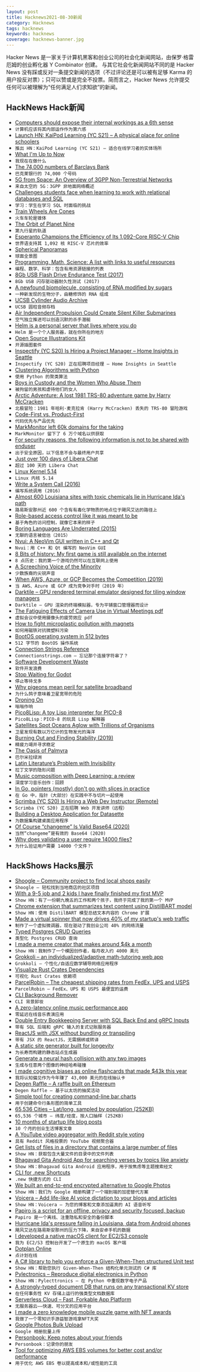 ```yaml
---
layout: post
title: Hacknews2021-08-30新闻
category: Hacknews
tags: hacknews
keywords: hacknews
coverage: hacknews-banner.jpg
---
```


Hacker News 是一家关于计算机黑客和创业公司的社会化新闻网站，由保罗·格雷厄姆的创业孵化器 Y Combinator 创建。
与其它社会化新闻网站不同的是 Hacker News 没有踩或反对一条提交新闻的选项（不过评论还是可以被有足够 Karma 的用户投反对票）；只可以赞或是完全不投票。简而言之，Hacker News 允许提交任何可以被理解为“任何满足人们求知欲”的新闻。

## HackNews Hack新闻


- [Computers should expose their internal workings as a 6th sense](https://interconnected.org/home/2021/08/27/data_sense)
- `计算机应该将其内部运作作为第六感`
- [Launch HN: KaiPod Learning (YC S21) – A physical place for online schoolers](item?id=28346873)
- `推出 HN：KaiPod Learning (YC S21) – 适合在线学习者的实体场所`
- [What I'm Up to Now](https://martinfowler.com/articles/202107-what-doing-now.html)
- `我现在在做什么`
- [The 74,000 numbers of Barclays Bank](https://shkspr.mobi/blog/2021/05/the-74000-numbers-of-barclays-bank/)
- `巴克莱银行的 74,000 个号码`
- [5G from Space: An Overview of 3GPP Non-Terrestrial Networks](https://arxiv.org/abs/2103.09156)
- `来自太空的 5G：3GPP 非地面网络概述`
- [Challenges students face when learning to work with relational databases and SQL](https://www.growkudos.com/publications/10.1145%25252F3446871.3469759/reader)
- `学习：学生在学习 SQL 时面临的挑战`
- [Train Wheels Are Cones](http://awesci.com/train-wheels-are-amazing/)
- `火车车轮是锥体`
- [The Orbit of Planet Nine](https://findplanetnine.blogspot.com/2021/08/the-orbit-of-planet-nine.html)
- `第九行星的轨道`
- [Esperanto Champions the Efficiency of Its 1,092-Core RISC-V Chip](https://www.hpcwire.com/2021/08/27/esperanto-silicon-in-hand-champions-the-efficiency-of-its-1092-core-risc-v-chip/)
- `世界语支持其 1,092 核 RISC-V 芯片的效率`
- [Spherical Panoramas](https://stuvel.eu/articles/spherical-panoramas/)
- `球面全景图`
- [Programming, Math, Science: A list with links to useful resources](https://github.com/bobeff/programming-math-science)
- `编程、数学、科学：包含有用资源链接的列表`
- [8Gb USB Flash Drive Endurance Test (2017)](https://goughlui.com/2017/05/30/experiment-8gb-usb-flash-drive-endurance-test/)
- `8Gb USB 闪存驱动器耐久性测试 (2017)`
- [A newfound biomolecule, consisting of RNA modified by sugars](https://news.stanford.edu/2021/05/17/stanford-study-reveals-new-biomolecule/)
- `一种新发现的生物分子，由糖修饰的 RNA 组成`
- [UCSB Cylinder Audio Archive](https://www.library.ucsb.edu/special-collections/performing-arts/cylinders)
- `UCSB 圆柱音频存档`
- [Air Independent Propulsion Could Create Silent Killer Submarines](https://nationalinterest.org/blog/reboot/air-independent-propulsion-could-create-silent-killer-submarines-192514)
- `空气独立推进可以创造沉默的杀手潜艇`
- [Helm is a personal server that lives where you do](https://thehelm.com/)
- `Helm 是一个个人服务器，就在你所在的地方`
- [Open Source Illustrations Kit](https://illlustrations.co)
- `开源插图套件`
- [Inspectify (YC S20) Is Hiring a Project Manager – Home Insights in Seattle](https://www.ycombinator.com/companies/inspectify/jobs/GhiNAqq-project-manager-home-insights)
- `Inspectify (YC S20) 正在招聘项目经理 – Home Insights in Seattle`
- [Clustering Algorithms with Python](https://machinelearningmastery.com/clustering-algorithms-with-python/)
- `使用 Python 的聚类算法`
- [Boys in Custody and the Women Who Abuse Them](https://www.propublica.org/article/boys-in-custody-and-the-women-who-abuse-them)
- `被拘留的男孩和虐待他们的女人`
- [Arctic Adventure: A lost 1981 TRS-80 adventure game by Harry McCracken](https://www.arctic81.com/)
- `北极冒险：1981 年哈利·麦克拉肯 (Harry McCracken) 丢失的 TRS-80 冒险游戏`
- [Code-First vs. Product-First](https://thezbook.com/code-first-vs-product-first/)
- `代码优先与产品优先`
- [MarkMonitor left 60k domains for the taking](https://ian.sh/markmonitor)
- `MarkMonitor 留下了 6 万个域名以供获取`
- [For security reasons, the following information is not to be shared with enduser](https://community.flexera.com/t5/FlexNet-Publisher-Knowledge-Base/Receiving-FLEXlm-Error-88-309-System-Clock-Has-Been-Set-Back/ta-p/5825)
- `出于安全原因，以下信息不会与最终用户共享`
- [Just over 100 days of Libera Chat](https://libera.chat/news/just-over-100-days-of-libera-chat)
- `超过 100 天的 Libera Chat`
- [Linux Kernel 5.14](https://lwn.net/Articles/867706/)
- `Linux 内核 5.14`
- [Write a System Call (2016)](https://brennan.io/2016/11/14/kernel-dev-ep3/)
- `编写系统调用 (2016)`
- [Almost 600 Louisiana sites with toxic chemicals lie in Hurricane Ida's path](https://www.nola.com/news/environment/article_85d4a426-0835-11ec-80b5-0b11ebddb24b.html)
- `路易斯安那州近 600 个含有有毒化学物质的地点位于飓风艾达的路径上`
- [Role-based access control like it was meant to be](https://tailscale.com/blog/rbac-like-it-was-meant-to-be/)
- `基于角色的访问控制，就像它本来的样子`
- [Boring Languages Are Underrated (2015)](https://danluu.com/boring-languages/)
- `无聊的语言被低估（2015）`
- [Nvui: A NeoVim GUI written in C++ and Qt](https://github.com/rohit-px2/nvui)
- `Nvui：用 C++ 和 Qt 编写的 NeoVim GUI`
- [8 Bits of history: My first game is still available on the internet](https://smackeyacky.blogspot.com/2021/08/8-bits-of-history-my-first-game-is.html)
- `8 点历史：我的第一个游戏仍然可以在互联网上使用`
- [A Screeching Voice of the Minority](https://meta.ath0.com/2021/08/apple-csam-scanning/)
- `少数族裔的尖锐声音`
- [When AWS, Azure, or GCP Becomes the Competition (2019)](https://www.gkogan.co/blog/big-cloud/)
- `当 AWS、Azure 或 GCP 成为竞争对手时（2019 年）`
- [Darktile – GPU rendered terminal emulator designed for tiling window managers](https://github.com/liamg/darktile)
- `Darktile – GPU 渲染的终端模拟器，专为平铺窗口管理器而设计`
- [The Fatiguing Effects of Camera Use in Virtual Meetings pdf](https://psycnet.apa.org/fulltext/2021-77825-003.pdf)
- `虚拟会议中使用摄像头的疲劳效应 pdf`
- [How to fight microplastic pollution with magnets](https://www.bbc.com/future/article/20210825-how-to-fight-microplastic-pollution-with-magnets)
- `如何用磁铁对抗微塑料污染`
- [BootOS operating system in 512 bytes](https://github.com/nanochess/bootOS)
- `512 字节的 BootOS 操作系统`
- [Connection Strings Reference](https://www.connectionstrings.com/)
- `Connectionstrings.com – 忘记那个连接字符串了？`
- [Software Development Waste](https://neverworkintheory.org/2021/08/29/software-development-waste.html)
- `软件开发浪费`
- [Stop Waiting for Godot](https://itch.io/jam/stop-waiting-for-godot)
- `停止等待戈多`
- [Why pigeons mean peril for satellite broadband](https://www.bbc.com/news/technology-58061230)
- `为什么鸽子意味着卫星宽带的危险`
- [Droning On](https://walkingredwoodcity.com/2021/08/27/droning-on/)
- `嗡嗡作响`
- [Pico8Lisp: A toy Lisp interpreter for PICO-8](https://www.lexaloffle.com/bbs/?tid=44438)
- `Pico8Lisp：PICO-8 的玩具 Lisp 解释器`
- [Satellites Spot Oceans Aglow with Trillions of Organisms](https://www.nytimes.com/2021/08/27/science/ocean-bioluminescent-satellite.html)
- `卫星发现有数以万亿计的生物发光的海洋`
- [Burning Out and Finding Stability (2019)](https://destroytoday.com/blog/burning-out-and-finding-stability)
- `精疲力竭并寻求稳定`
- [The Oasis of Palmyra](https://www.laphamsquarterly.org/home/oasis-palmyra)
- `巴尔米拉绿洲`
- [Latin Literature’s Problem with Invisibility](https://daily.jstor.org/latin-literatures-problem-with-invisibility/)
- `拉丁文学的隐形问题`
- [Music composition with Deep Learning: a review](https://arxiv.org/abs/2108.12290)
- `深度学习音乐创作：回顾`
- [In Go, pointers (mostly) don't go with slices in practice](https://utcc.utoronto.ca/~cks/space/blog/programming/GoSlicesVsPointers)
- `在 Go 中，指针（大部分）在实践中不与切片一起使用`
- [Scrimba (YC S20) Is Hiring a Web Dev Instructor (Remote)](https://www.ycombinator.com/companies/scrimba/jobs/hncPa2P-web-development-instructor)
- `Scrimba (YC S20) 正在招聘 Web 开发讲师（远程）`
- [Building a Desktop Application for Datasette](https://simonwillison.net/2021/Aug/30/datasette-app/)
- `为数据集构建桌面应用程序`
- [Of Course “changeme” Is Valid Base64 (2020)](https://susam.in/cafe/of-course-changeme-is-valid-base64.html)
- `当然“changeme”是有效的 Base64 (2020)`
- [Why does validating a user require 14000 files?](item?id=28353387)
- `为什么验证用户需要 14000 个文件？`


## HackShows Hacks展示

- [ Shoogle – Community project to find local shops easily](https://shoogle.net/)
- `Shoogle – 轻松找到当地商店的社区项目`
- [ With a 9-5 job and 2 kids I have finally finished my first MVP](item?id=28320346)
- `Show HN：有了一份朝九晚五的工作和两个孩子，我终于完成了我的第一个 MVP`
- [ Chrome extension that summarizes text content using DistilBART model](https://chrome.google.com/webstore/detail/tldr-chrome/khkpnmmnkenbelkljphmpbjgbmobgonn)
- `Show HN：使用 DistilBART 模型总结文本内容的 Chrome 扩展`
- [ Made a virtual spinner that now drives 40% of my startup's web traffic](http://fidgetpage.com)
- `制作了一个虚拟微调器，现在驱动了我创业公司 40% 的网络流量`
- [ Typed Postgres CRUD Queries](https://github.com/vramework/postgres-typed)
- `类型化 Postgres CRUD 查询`
- [ I made a meme creator that makes around $4k a month](https://metameme.app/)
- `Show HN：我制作了一个模因创作者，每月收入约 4000 美元`
- [ Grokkoli – an individualized/adaptive math-tutoring web app](item?id=28331760)
- `Grokkoli – 个性化/自适应数学辅导网络应用程序`
- [ Visualize Rust Crates Dependencies](https://crates.live/rand/0.8.4)
- `可视化 Rust Crates 依赖项`
- [ ParcelRobin – The cheapest shipping rates from FedEx, UPS and USPS](https://parcelrobin.com)
- `ParcelRobin – FedEx、UPS 和 USPS 最便宜的运费`
- [ CLI Background Remover](https://github.com/nadermx/backgroundremover)
- `CLI 背景卸妆`
- [ A zero-latency online music performance app](https://github.com/gasnew/cedar)
- `零延迟在线音乐表演应用`
- [ Double Entry Bookkeeping Server with SQL Back End and gRPC Inputs](https://github.com/darcys22/godbledger)
- `带有 SQL 后端和 gRPC 输入的复式记账服务器`
- [ ReactJS with JSX without bundling or transpiling](item?id=28333975)
- `带有 JSX 的 ReactJS，无需捆绑或转译`
- [ A static site generator built for longevity](https://prpl.dev)
- `为长寿而构建的静态站点生成器`
- [ Generate a neural hash collision with any two images](https://huggingface.co/spaces/aliabd/generate-neural-hash-collision)
- `生成与任意两个图像的神经哈希碰撞`
- [ I made cognitive biases as online flashcards that made $43k this year](https://kickstartsidehustle.com/cards/)
- `我将认知偏见作为今年赚了 43,000 美元的在线抽认卡`
- [ Degen Raffle – A raffle built on Ethereum](item?id=28339907)
- `Degen Raffle – 基于以太坊的抽奖活动`
- [ Simple tool for creating command-line bar charts](https://github.com/TurkeyMcMac/barchart)
- `用于创建命令行条形图的简单工具`
- [ 65,536 Cities – Lat/long, sampled by population (252KB)](https://observablehq.com/@jimpick/65-536-cities-demo)
- `65,536 个城市 – 纬度/经度，按人口抽样 (252KB)`
- [ 10 months of startup life blog posts](https://rugpullindex.com/blog)
- `10 个月的创业生活博客文章`
- [ A YouTube video aggregator with Reddit style voting](https://matstad.com)
- `具有 Reddit 风格投票的 YouTube 视频聚合器`
- [ Get lists of files in a directory that contains a large number of files](https://github.com/catatsuy/lls)
- `Show HN：获取包含大量文件的目录中的文件列表`
- [ Bhagavad Gita Android App for searching verses by topics like anxiety](https://play.google.com/store/apps/details?id=com.grewon.searchgita)
- `Show HN：Bhagavad Gita Android 应用程序，用于按焦虑等主题搜索经文`
- [ CLI for .new Shortcuts](https://github.com/tsriram/dot-new-cli)
- `.new 快捷方式的 CLI`
- [ We built an end-to-end encrypted alternative to Google Photos](item?id=28347439)
- `Show HN：我们为 Google 相册构建了一个端到端的加密替代方案`
- [ Voicera – Add life-like AI voice dictation to your blogs and articles](https://www.voicera.co)
- `Show HN：Voicera – 为您的博客和文章添加逼真的 AI 语音听写`
- [ Papiro is a script for an offline, privacy and security focused, backup](https://github.com/dtonon/papiro)
- `Papiro 是一个离线、注重隐私和安全的备份脚本`
- [ Hurricane Ida's pressure falling in Louisiana, data from Android phones](https://static.wixstatic.com/media/d783eb_8f9355b6d471487e808d3ce1ac7e77d2~mv2.png)
- `飓风艾达在路易斯安那州的压力下降，来自安卓手机的数据`
- [ I developed a native macOS client for EC2/S3 console](item?id=28348883)
- `我为 EC2/S3 控制台开发了一个原生的 macOS 客户端`
- [ Dotplan Online](https://dotplan.online/)
- `点计划在线`
- [ A C# library to help you enforce a Given-When-Then structured Unit test](item?id=28352300)
- `Show HN：帮助您执行 Given-When-Then 结构化单元测试的 C# 库`
- [ Pylectronics – Reproduce digital electronics in Python](https://github.com/fgarci03/pylectronics)
- `Show HN：Pylecttronics – 在 Python 中重现数字电子产品`
- [ A strongly-typed document DB that runs on any transactional KV store](https://github.com/losfair/RefineDB)
- `在任何事务性 KV 存储上运行的强类型文档数据库`
- [ Serverless Cloud – Fast, Forkable App Platform](https://serverless.com/cloud)
- `无服务器云——快速、可分叉的应用平台`
- [ I made a zero knowledge mobile puzzle game with NFT awards](https://github.com/nalinbhardwaj/wordlines)
- `我做了一个零知识手游益智游戏拿NFT大奖`
- [ Google Photos Bulk Upload](https://github.com/CodeNameMPC/GPBU)
- `Google 相册批量上传`
- [ Personbook: Keep notes about your friends](https://play.google.com/store/apps/details?id=com.birohcek.personbook)
- `Personbook：记录你的朋友`
- [ Tool for optimizing AWS EBS volumes for better cost and/or performance](https://aws.amazon.com/marketplace/pp/prodview-ryzl67mmq3ghk)
- `用于优化 AWS EBS 卷以提高成本和/或性能的工具`

